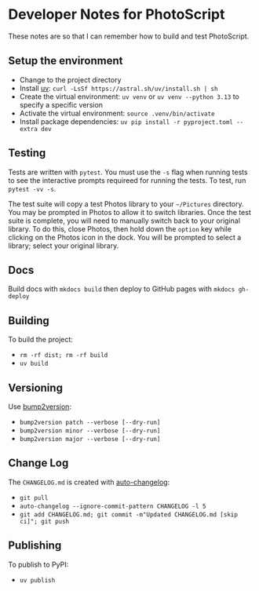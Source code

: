# Developer Notes for PhotoScript

These notes are so that I can remember how to build and test PhotoScript.

## Setup the environment

- Change to the project directory
- Install [uv](https://github.com/astral-sh/uv): `curl -LsSf https://astral.sh/uv/install.sh | sh`
- Create the virtual environment: `uv venv` or `uv venv --python 3.13` to specify a specific version
- Activate the virtual environment: `source .venv/bin/activate`
- Install package dependencies: `uv pip install -r pyproject.toml --extra dev`

## Testing

Tests are written with `pytest`. You must use the `-s` flag when running tests to see the interactive prompts requireed for running the tests.
To test, run `pytest -vv -s`.

The test suite will copy a test Photos library to your `~/Pictures` directory.
You may be prompted in Photos to allow it to switch libraries. Once the test suite is complete,
you will need to manually switch back to your original library. To do this, close Photos, then hold
down the `option` key while clicking on the Photos icon in the dock. You will be prompted to select
a library; select your original library.

## Docs

Build docs with `mkdocs build` then deploy to GitHub pages with `mkdocs gh-deploy`

## Building

To build the project:

- `rm -rf dist; rm -rf build`
- `uv build`

## Versioning

Use [bump2version](https://github.com/c4urself/bump2version):

- `bump2version patch --verbose [--dry-run]`
- `bump2version minor --verbose [--dry-run]`
- `bump2version major --verbose [--dry-run]`

## Change Log

The `CHANGELOG.md` is created with [auto-changelog](https://github.com/cookpete/auto-changelog):

- `git pull`
- `auto-changelog --ignore-commit-pattern CHANGELOG -l 5`
- `git add CHANGELOG.md; git commit -m"Updated CHANGELOG.md [skip ci]"; git push`

## Publishing

To publish to PyPI:

- `uv publish`
